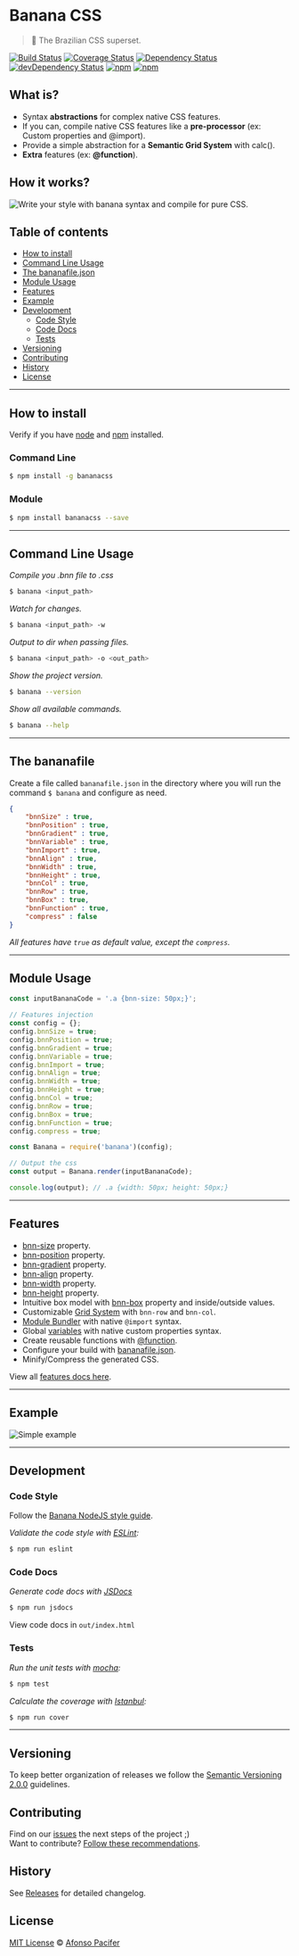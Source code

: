 # Banana CSS

> :banana: The Brazilian CSS superset.

[![Build Status](https://travis-ci.org/bananacss/bananacss.svg?branch=master)](https://travis-ci.org/bananacss/bananacss)
[![Coverage Status](https://coveralls.io/repos/github/bananacss/bananacss/badge.svg?branch=master)](https://coveralls.io/github/bananacss/bananacss?branch=master)
[![Dependency Status](https://david-dm.org/bananacss/bananacss.svg)](https://david-dm.org/bananacss/bananacss)
[![devDependency Status](https://david-dm.org/bananacss/bananacss/dev-status.svg)](https://david-dm.org/bananacss/bananacss#info=devDependencies)
[![npm](https://img.shields.io/npm/v/bananacss.svg)](https://www.npmjs.com/package/bananacss)
[![npm](https://img.shields.io/npm/dt/bananacss.svg)](https://www.npmjs.com/package/bananacss)

## What is?

- Syntax **abstractions** for complex native CSS features.
- If you can, compile native CSS features like a **pre-processor** (ex: Custom properties and @import).
- Provide a simple abstraction for a **Semantic Grid System** with calc().
- **Extra** features (ex: **@function**).

## How it works?

![Write your style with banana syntax and compile for pure CSS.](docs/img/bnn-align.gif)

## Table of contents

- [How to install](#how-to-install)
- [Command Line Usage](#command-line-usage)
- [The bananafile.json](#the-bananafile)
- [Module Usage](#module-usage)
- [Features](#features)
- [Example](#example)
- [Development](#development)
  - [Code Style](#code-style)
  - [Code Docs](#code-docs)
  - [Tests](#tests)
- [Versioning](#versioning)
- [Contributing](#contributing)
- [History](#history)
- [License](#license)

<hr>

## How to install

Verify if you have [node](http://nodejs.org/) and [npm](https://www.npmjs.org/) installed.

### Command Line

```sh
$ npm install -g bananacss
```

### Module

```sh
$ npm install bananacss --save
```

<hr>

## Command Line Usage

*Compile you .bnn file to .css*

```sh
$ banana <input_path>
```

*Watch for changes.*

```sh
$ banana <input_path> -w
```

*Output to dir when passing files.*

```sh
$ banana <input_path> -o <out_path>
```

*Show the project version.*

```sh
$ banana --version
```

*Show all available commands.*

```sh
$ banana --help
```

<hr>

## The bananafile

Create a file called `bananafile.json` in the directory where you will run the command `$ banana` and configure as need.

```json
{
	"bnnSize" : true,
	"bnnPosition" : true,
	"bnnGradient" : true,
	"bnnVariable" : true,
	"bnnImport" : true,
	"bnnAlign" : true,
	"bnnWidth" : true,
	"bnnHeight" : true,
	"bnnCol" : true,
	"bnnRow" : true,
	"bnnBox" : true,
	"bnnFunction" : true,
	"compress" : false
}
```

*All features have `true` as default value, except the `compress`.*

<hr>

## Module Usage

```js
const inputBananaCode = '.a {bnn-size: 50px;}';

// Features injection
const config = {};
config.bnnSize = true;
config.bnnPosition = true;
config.bnnGradient = true;
config.bnnVariable = true;
config.bnnImport = true;
config.bnnAlign = true;
config.bnnWidth = true;
config.bnnHeight = true;
config.bnnCol = true;
config.bnnRow = true;
config.bnnBox = true;
config.bnnFunction = true;
config.compress = true;

const Banana = require('banana')(config);

// Output the css
const output = Banana.render(inputBananaCode);

console.log(output); // .a {width: 50px; height: 50px;}
```

<hr>

## Features

- [bnn-size](docs/bnn-size.md) property.
- [bnn-position](docs/bnn-position.md) property.
- [bnn-gradient](docs/bnn-gradient.md) property.
- [bnn-align](docs/bnn-align.md) property.
- [bnn-width](docs/bnn-width.md) property.
- [bnn-height](docs/bnn-height.md) property.
- Intuitive box model with [bnn-box](docs/bnn-box.md) property and inside/outside values.
- Customizable [Grid System](docs/grid-system.md) with `bnn-row` and `bnn-col`.
- [Module Bundler](docs/module-bundler.md) with native `@import` syntax.
- Global [variables](docs/variables.md) with native custom properties syntax.
- Create reusable functions with [@function](docs/functions.md).
- Configure your build with [bananafile.json](the-bananafile).
- Minify/Compress the generated CSS.

View all [features docs here](docs/index.md).

<hr>

## Example

![Simple example](docs/img/ex.gif)

<hr>

## Development

### Code Style

Follow the [Banana NodeJS style guide](https://github.com/bananacss/banana-style-guide).

*Validate the code style with [ESLint](http://eslint.org/):*
```sh
$ npm run eslint
```

### Code Docs

*Generate code docs with [JSDocs](http://usejsdoc.org/)*
```sh
$ npm run jsdocs
```

View code docs in `out/index.html`

### Tests

*Run the unit tests with [mocha](https://mochajs.org/):*
```sh
$ npm test
```

*Calculate the coverage with [Istanbul](https://gotwarlost.github.io/istanbul/):*
```sh
$ npm run cover
```

<hr>

## Versioning

To keep better organization of releases we follow the [Semantic Versioning 2.0.0](http://semver.org/) guidelines.

## Contributing

Find on our [issues](https://github.com/bananacss/bananacss/issues/) the next steps of the project ;)
<br>
Want to contribute? [Follow these recommendations](https://github.com/bananacss/bananacss/blob/master/CONTRIBUTING.md).

## History

See [Releases](https://github.com/bananacss/bananacss/releases) for detailed changelog.

## License

[MIT License](https://github.com/bananacss/bananacss/blob/master/LICENSE.md) © [Afonso Pacifer](http://afonsopacifer.com/)
